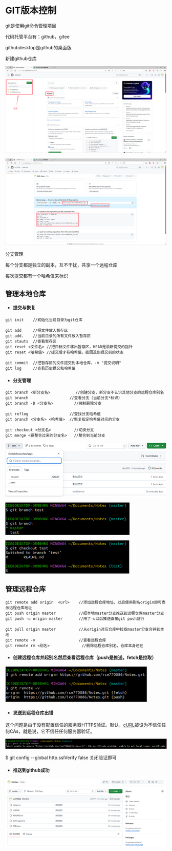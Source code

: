 # GIT版本控制

git是使用git命令管理项目

代码托管平台有：github，gitee

githubdesktop是github的桌面版



新建github仓库

![image-20250119154547142](git%E7%89%88%E6%9C%AC%E6%8E%A7%E5%88%B6.assets/image-20250119154547142-1737287290407-1.png)

![image-20250119155844097](./git版本控制.assets/image-20250119155844097.png)

分支管理

每个分支都是独立的副本，互不干扰，共享一个远程仓库

每次提交都有一个哈希值来标识



## 管理本地仓库

- #### 提交与恢复

```git
git init	//初始化当前目录为git仓库

git add		//把文件放入暂存区
git add.	//当前目录的所有文件放入暂存区
git stauts	//查看暂存区
git reset <文件名>	//把目标文件移出暂存区，HEAD是最新提交的指针
git reset <哈希值>	//提交后才有哈希值，能回退到提交前的状态

git commit	//把暂存区的文件提交到本地仓库，-m "提交说明"
git log		//查看历史提交和哈希值
```



- #### 分支管理

```git
git branch <新分支名>		  	//创建分支，新分支不认识其他分支的远程仓库别名
git branch					//查看分支（当前分支*标识）
git branch -D <分支名>			//强制删除分支

git reflog					//查找分支哈希值
git branch <分支名> <哈希值>	//恢复指定哈希值对应的分支

git checkout <分支名>			//切换分支
git merge <要整合过来的分支名>	//整合到当前分支
```



![image-20250119190203512](./git版本控制.assets/image-20250119190203512.png)

![image-20250119182540489](./git版本控制.assets/image-20250119182540489.png)

![image-20250119183310114](./git版本控制.assets/image-20250119183310114.png)





## 管理远程仓库

```git
git remote add origin  <url>	//添加远程仓库地址，以后使用别名origin即可表示远程仓库地址
git push origin master			//把本地master分支推送到远程仓库master分支
git push -u origin master		//用了-u以后推送直接git push就行

git pull origin master			//从origin对应仓库中拉取master分支合并到本地
git remote -v					//查看远程仓库
git remote rm <别名>				//删除远程仓库别名，仓库本身还在
```



- #### 创建远程仓库并起别名然后查看远程仓库（push是推送，fetch是拉取）

![image-20250119174044962](./git版本控制.assets/image-20250119174044962.png)





- #### 发送到远程仓库出错

这个问题是由于没有配置信任的服务器HTTPS验证。默认，[cURL](https://so.csdn.net/so/search?q=cURL&spm=1001.2101.3001.7020)被设为不信任任何CAs，就是说，它不信任任何服务器验证。

![image-20250119180621371](./git版本控制.assets/image-20250119180621371.png)

$ git config --global http.sslVerify false	关闭验证即可





- #### 推送到github成功

![image-20250119181234559](./git版本控制.assets/image-20250119181234559.png)